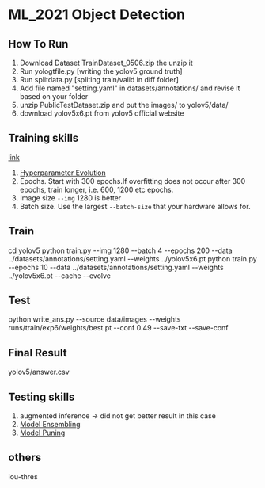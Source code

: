 # ML_2021 Object Detection

## How To Run
1. Download Dataset TrainDataset_0506.zip the unzip it
2. Run yologtfile.py [writing the yolov5 ground truth]
3. Run splitdata.py  [spliting train/valid in diff folder]
4. Add file named "setting.yaml" in datasets/annotations/ and revise it based on your folder
5. unzip PublicTestDataset.zip and put the images/ to yolov5/data/
6. download yolov5x6.pt from yolov5 official website
## Training skills
[link](https://github.com/ultralytics/yolov5/wiki/Tips-for-Best-Training-Results)
1. [Hyperparameter Evolution](https://github.com/ultralytics/yolov5/issues/607)
2. Epochs. Start with 300 epochs.If overfitting does not occur after 300 epochs, train longer, i.e. 600, 1200 etc epochs.
3. Image size `--img` 1280 is better
4. Batch size. Use the largest `--batch-size` that your hardware allows for.

## Train
cd yolov5
python train.py --img 1280 --batch 4 --epochs 200 --data ../datasets/annotations/setting.yaml --weights ../yolov5x6.pt
python train.py --epochs 10 --data ../datasets/annotations/setting.yaml  --weights ../yolov5x6.pt --cache --evolve
## Test
python write_ans.py --source data/images --weights runs/train/exp6/weights/best.pt --conf 0.49 --save-txt --save-conf

## Final Result
yolov5/answer.csv

## Testing skills
1. augmented inference -> did not get better result in this case
2. [Model Ensembling](https://github.com/ultralytics/yolov5/issues/318)
3. [Model Puning](https://github.com/ultralytics/yolov5/issues/304) 

## others
iou-thres

